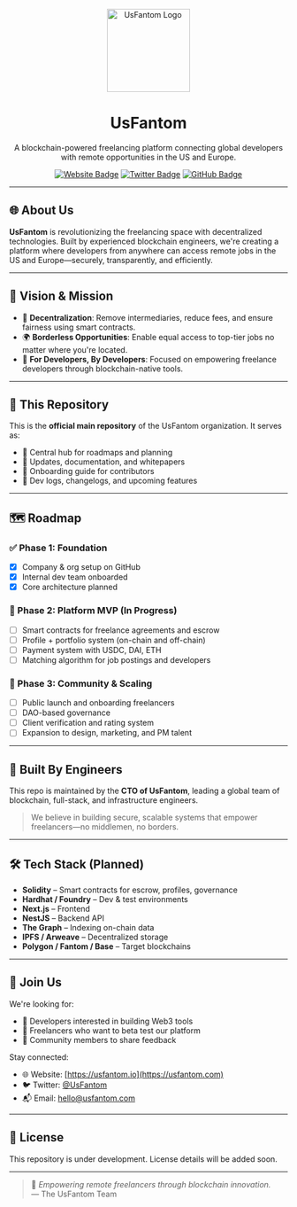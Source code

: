 <p align="center">
  <img src="https://github.com/UsFantom/UsFantom/assets/logo.png" alt="UsFantom Logo" width="150" />
</p>

<h1 align="center">UsFantom</h1>

<p align="center">
  A blockchain-powered freelancing platform connecting global developers with remote opportunities in the US and Europe.
</p>

<p align="center">
  <a href="https://usfantom.com"><img src="https://img.shields.io/badge/website-usfantom.io-000000?style=for-the-badge&logo=web" alt="Website Badge" /></a>
  <a href="https://twitter.com/UsFantom"><img src="https://img.shields.io/badge/follow-%40UsFantom-1DA1F2?style=for-the-badge&logo=twitter" alt="Twitter Badge" /></a>
  <a href="https://github.com/UsFantom"><img src="https://img.shields.io/github/followers/UsFantom?label=GitHub&style=for-the-badge" alt="GitHub Badge" /></a>
</p>

---

## 🌐 About Us

**UsFantom** is revolutionizing the freelancing space with decentralized technologies. Built by experienced blockchain engineers, we're creating a platform where developers from anywhere can access remote jobs in the US and Europe—securely, transparently, and efficiently.

---

## 🚀 Vision & Mission

- 🔗 **Decentralization**: Remove intermediaries, reduce fees, and ensure fairness using smart contracts.
- 🌍 **Borderless Opportunities**: Enable equal access to top-tier jobs no matter where you're located.
- 💼 **For Developers, By Developers**: Focused on empowering freelance developers through blockchain-native tools.

---

## 📌 This Repository

This is the **official main repository** of the UsFantom organization. It serves as:

- 🧭 Central hub for roadmaps and planning
- 📰 Updates, documentation, and whitepapers
- 🤝 Onboarding guide for contributors
- 🚧 Dev logs, changelogs, and upcoming features

---

## 🗺 Roadmap

### ✅ Phase 1: Foundation
- [x] Company & org setup on GitHub
- [x] Internal dev team onboarded
- [x] Core architecture planned

### 🔄 Phase 2: Platform MVP (In Progress)
- [ ] Smart contracts for freelance agreements and escrow
- [ ] Profile + portfolio system (on-chain and off-chain)
- [ ] Payment system with USDC, DAI, ETH
- [ ] Matching algorithm for job postings and developers

### 🧩 Phase 3: Community & Scaling
- [ ] Public launch and onboarding freelancers
- [ ] DAO-based governance
- [ ] Client verification and rating system
- [ ] Expansion to design, marketing, and PM talent

---

## 🧠 Built By Engineers

This repo is maintained by the **CTO of UsFantom**, leading a global team of blockchain, full-stack, and infrastructure engineers.

> We believe in building secure, scalable systems that empower freelancers—no middlemen, no borders.

---

## 🛠 Tech Stack (Planned)

- **Solidity** – Smart contracts for escrow, profiles, governance
- **Hardhat / Foundry** – Dev & test environments
- **Next.js** – Frontend
- **NestJS** – Backend API
- **The Graph** – Indexing on-chain data
- **IPFS / Arweave** – Decentralized storage
- **Polygon / Fantom / Base** – Target blockchains

---

## 🤝 Join Us

We're looking for:

- 🌟 Developers interested in building Web3 tools
- 🤝 Freelancers who want to beta test our platform
- 💬 Community members to share feedback

Stay connected:

- 🌐 Website: [https://usfantom.io](https://usfantom.com)
- 🐦 Twitter: [@UsFantom](https://twitter.com/UsFantom)
- 📬 Email: [hello@usfantom.com](mailto:hello@usfantom.com)

---

## 📄 License

This repository is under development. License details will be added soon.

---

> 🌟 *Empowering remote freelancers through blockchain innovation.*  
> — The UsFantom Team
